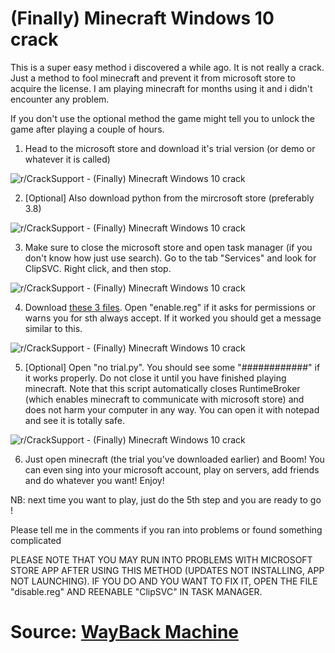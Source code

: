 # (Finally) Minecraft Windows 10 crack

This is a super easy method i discovered a while ago. It is not really a crack. Just a method to fool minecraft and prevent it from microsoft store to acquire the license. I am playing minecraft for months using it and i didn't encounter any problem.

If you don't use the optional method the game might tell you to unlock the game after playing a couple of hours.

1. Head to the microsoft store and download it's trial version (or demo or whatever it is called)

![r/CrackSupport - (Finally) Minecraft Windows 10 crack](https://github.com/misike12/Minecraft-Windows-10-edition-crack-with-gui-python/blob/main/Old-version/Assets-to-OLDreadme/m0ffnbwteai71.png?raw=true)

2. [Optional] Also download python from the mircrosoft store (preferably 3.8)

![r/CrackSupport - (Finally) Minecraft Windows 10 crack](https://github.com/misike12/Minecraft-Windows-10-edition-crack-with-gui-python/blob/main/Old-version/Assets-to-OLDreadme/rl092dtzeai71.png?raw=true)

3. Make sure to close the microsoft store and open task manager (if you don't know how just use search). Go to the tab "Services" and look for ClipSVC. Right click, and then stop.

![r/CrackSupport - (Finally) Minecraft Windows 10 crack](https://github.com/misike12/Minecraft-Windows-10-edition-crack-with-gui-python/blob/main/Old-version/Assets-to-OLDreadme/k2v4qn60gai71.png?raw=true)

4. Download [these 3 files](https://github.com/misike12/Minecraft-Windows-10-edition-crack-with-gui-python/tree/main/Old-version/Minecraft%20Crack). Open "enable.reg" if it asks for permissions or warns you for sth always accept. If it worked you should get a message similar to this.

  
![r/CrackSupport - (Finally) Minecraft Windows 10 crack](https://github.com/misike12/Minecraft-Windows-10-edition-crack-with-gui-python/blob/main/Old-version/Assets-to-OLDreadme/48rotrdmgai71.png?raw=true)


5. [Optional] Open "no trial.py". You should see some "############" if it works properly. Do not close it until you have finished playing minecraft. Note that this script automatically closes RuntimeBroker (which enables minecraft to communicate with microsoft store) and does not harm your computer in any way. You can open it with notepad and see it is totally safe.

![r/CrackSupport - (Finally) Minecraft Windows 10 crack](https://github.com/misike12/Minecraft-Windows-10-edition-crack-with-gui-python/blob/main/Old-version/Assets-to-OLDreadme/pesg4cr9hai71.png?raw=true)

6. Just open minecraft (the trial you've downloaded earlier) and Boom! You can even sing into your microsoft account, play on servers, add friends and do whatever you want! Enjoy!

NB: next time you want to play, just do the 5th step and you are ready to go !

Please tell me in the comments if you ran into problems or found something complicated

PLEASE NOTE THAT YOU MAY RUN INTO PROBLEMS WITH MICROSOFT STORE APP AFTER USING THIS METHOD (UPDATES NOT INSTALLING, APP NOT LAUNCHING). IF YOU DO AND YOU WANT TO FIX IT, OPEN THE FILE "disable.reg" AND REENABLE "ClipSVC" IN TASK MANAGER.


# Source: [WayBack Machine](https://web.archive.org/web/20210819101956/https://www.reddit.com/r/CrackSupport/comments/p7c3jb/finally_minecraft_windows_10_crack/)